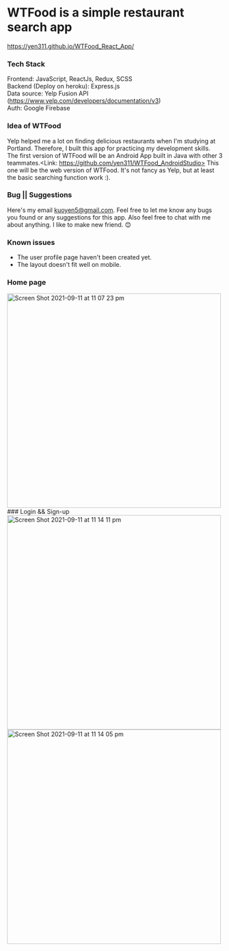 # WTFood is a simple restaurant search app
https://yen311.github.io/WTFood_React_App/
### Tech Stack
Frontend: JavaScript, ReactJs, Redux, SCSS<br />
Backend (Deploy on heroku): Express.js<br />
Data source: Yelp Fusion API (https://www.yelp.com/developers/documentation/v3)<br />
Auth: Google Firebase
### Idea of WTFood
Yelp helped me a lot on finding delicious restaurants when I'm studying at Portland. Therefore, I built this app for practicing my development skills. The first version of WTFood will be an Android App built in Java with other 3 teammates.<Link: https://github.com/yen311/WTFood_AndroidStudio> This one will be the web version of WTFood. It's not fancy as Yelp, but at least the basic searching function work :).
### Bug || Suggestions
Here's my email kuoyen5@gmail.com. Feel free to let me know any bugs you found or any suggestions for this app. Also feel free to chat with me about anything. I like to make new friend. 😊
### Known issues
* The user profile page haven't been created yet.
* The layout doesn't fit well on mobile.
### Home page 
<img width="500" heigth="300" alt="Screen Shot 2021-09-11 at 11 07 23 pm" src="https://user-images.githubusercontent.com/62017108/132948830-9414332b-faff-4ceb-9bb8-2ac8509fa6ac.png">
### Login && Sign-up
<img width="500" heigth="300" alt="Screen Shot 2021-09-11 at 11 14 11 pm" src="https://user-images.githubusercontent.com/62017108/132949034-490e4c97-3bdc-460f-bc43-35079518ec0e.png">
<img width="500" heigth="300" alt="Screen Shot 2021-09-11 at 11 14 05 pm" src="https://user-images.githubusercontent.com/62017108/132949036-da398555-091f-4cf5-8345-acda93ae8235.png">




